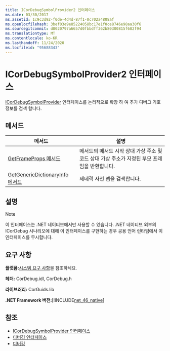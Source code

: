 ```yaml
---
title: ICorDebugSymbolProvider2 인터페이스
ms.date: 03/30/2017
ms.assetid: 1c9c3d92-f0de-4d4d-87f1-0c702a4808af
ms.openlocfilehash: 3bef03e9e85224058bc17e1f0ce8746e98aa30f6
ms.sourcegitcommit: d8020797a6657d0fbbdff362b80300815f682f94
ms.translationtype: MT
ms.contentlocale: ko-KR
ms.lasthandoff: 11/24/2020
ms.locfileid: "95688343"
---
```

# <a name="icordebugsymbolprovider2-interface"></a>ICorDebugSymbolProvider2 인터페이스

[ICorDebugSymbolProvider](icordebugsymbolprovider-interface.md) 인터페이스를 논리적으로 확장 하 여 추가 디버그 기호 정보를 검색 합니다.  
  
## <a name="methods"></a>메서드  
  
|메서드|설명|  
|------------|-----------------|  
|[GetFrameProps 메서드](icordebugsymbolprovider2-getframeprops-method.md)|메서드의 메서드 시작 상대 가상 주소 및 코드 상대 가상 주소가 지정된 부모 프레임을 반환합니다.|  
|[GetGenericDictionaryInfo 메서드](icordebugsymbolprovider2-getgenericdictionaryinfo-method.md)|제네릭 사전 맵을 검색합니다.|  
  
## <a name="remarks"></a>설명  
  
> [!NOTE]
> 이 인터페이스는 .NET 네이티브에서만 사용할 수 있습니다. .NET 네이티브 외부의 ICorDebug 시나리오에 대해 이 인터페이스를 구현하는 경우 공용 언어 런타임에서 이 인터페이스를 무시합니다.  
  
## <a name="requirements"></a>요구 사항  

 **플랫폼:**[시스템 요구 사항](../../get-started/system-requirements.md)을 참조하세요.  
  
 **헤더:** CorDebug.idl, CorDebug.h  
  
 **라이브러리:** CorGuids.lib  
  
 **.NET Framework 버전:**[!INCLUDE[net_46_native](../../../../includes/net-46-native-md.md)]  
  
## <a name="see-also"></a>참조

- [ICorDebugSymbolProvider 인터페이스](icordebugsymbolprovider-interface.md)
- [디버깅 인터페이스](debugging-interfaces.md)
- [디버깅](index.md)
